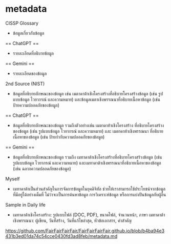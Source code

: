 # metadata
CISSP Glossary
- ข้อมูลเกี่ยวกับข้อมูล
  
== ChatGPT ==

- รายละเอียดที่อธิบายข้อมูล
  
== Gemini ==

- รายละเอียดของข้อมูล

2nd Source (NIST)
- ข้อมูลที่อธิบายลักษณะของข้อมูล เช่น เมตาดาต้าเชิงโครงสร้างที่อธิบายโครงสร้างข้อมูล (เช่น รูปแบบข้อมูล ไวยากรณ์ และความหมาย) และข้อมูลเมตาเชิงพรรณนาที่อธิบายเนื้อหาข้อมูล (เช่น ป้ายความปลอดภัยของข้อมูล)
  
== ChatGPT ==

- ข้อมูลที่อธิบายลักษณะของข้อมูล รวมถึงตัวอย่างเช่น เมตาดาท้าเชิงโครงสร้าง ที่อธิบายโครงสร้างของข้อมูล (เช่น รูปแบบข้อมูล ไวยากรณ์ และความหมาย) และ เมตาดาท้าเชิงพรรณนา ที่อธิบายเนื้อหาของข้อมูล (เช่น ป้ายกำกับความปลอดภัยของข้อมูล)
  
== Gemini ==

- ข้อมูลที่อธิบายลักษณะของข้อมูล รวมถึง เมทาดาต้าเชิงโครงสร้างที่อธิบายโครงสร้างข้อมูล (เช่น รูปแบบข้อมูล ไวยากรณ์ และความหมาย) และเมทาดาต้าเชิงพรรณนาที่อธิบายเนื้อหาของข้อมูล (เช่น ฉลากความปลอดภัยของข้อมูล)

Myself
- เมทาดาต้าเป็นส่วนสำคัญในการจัดการข้อมูลในยุคดิจิทัล ช่วยให้เราสามารถใช้ประโยชน์จากข้อมูลที่มีอยู่ได้อย่างเต็มที่ ไม่ว่าจะเป็นการค้นหาข้อมูล การวิเคราะห์ข้อมูล หรือการแบ่งปันข้อมูลกับผู้อื่น

Sample in Daily life
- เมทาดาต้าเชิงโครงสร้าง: รูปแบบไฟล์ (DOC, PDF), ขนาดไฟล์, จำนวนหน้า, ภาษา
เมทาดาต้าเชิงพรรณนา: ผู้เขียน, วันที่สร้าง, วันที่แก้ไขล่าสุด, หัวข้อเอกสาร, คำสำคัญ

https://github.com/FairFairFairFair/FairFairFairFair.github.io/blob/b4ba94e3431b3ed01da74c54cce0430fd3ad8feb/metadata.md
